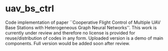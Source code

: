 # uav_bs_ctrl
Code implementation of paper ``Cooperative Flight Control of Multiple UAV Base Stations with Heterogeneous Graph Neural Networks''. This work is currently under review and therefore no license is provided for reuse/distribution of codes in any form. Uploaded version is a demo of main components. Full version would be added soon after review.
